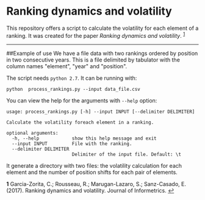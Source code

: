 
# Ranking dynamics and volatility

This repository offers a script to calculate the volatility for each element of a ranking. It was created for the paper *Ranking dynamics and volatility*. <sup id="a1">[1](#f1)</sup>

----------

##Example of use
We have a file data with two rankings ordered by position in two consecutive years.
This is a file delimited by tabulator with the column names "element", "year" and "position".

The script needs `python 2.7`. It can be running with:

    python  process_rankings.py --input data_file.csv

You can view the help for the arguments with `--help` option:

    usage: process_rankings.py [-h] --input INPUT [--delimiter DELIMITER]

    Calculate the volatility foreach element in a ranking.
    
    optional arguments:
      -h, --help            show this help message and exit
      --input INPUT         File with the ranking.
      --delimiter DELIMITER
                            Delimiter of the input file. Default: \t

It generate a directory with two files: the volatility calculation for each element and the number of position shifts for each pair of elements.

<b id="f1">1</b>  Garcia-Zorita, C.; Rousseau, R.; Marugan-Lazaro, S.; Sanz-Casado, E. (2017). Ranking dynamics and volatility. Journal of Informetrics. [↩](#a1)
